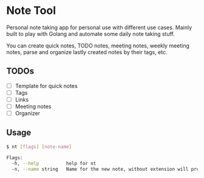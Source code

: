 # Note Tool

Personal note taking app for personal use with different use cases.
Mainly built to play with Golang and automate some daily note taking stuff.

You can create quick notes, TODO notes, meeting notes, weekly meeting notes,
parse and organize lastly created notes by their tags, etc.

## TODOs

- [ ] Template for quick notes
- [ ] Tags
- [ ] Links
- [ ] Meeting notes
- [ ] Organizer

## Usage

```bash
$ nt [flags] [note-name]

Flags:
  -h, --help          help for nt
  -n, --name string   Name for the new note, without extension will prompt for it
```
